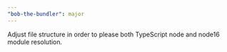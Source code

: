 ```yaml
---
"bob-the-bundler": major
---
```


Adjust file structure in order to please both TypeScript node and node16 module resolution.
